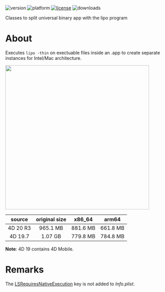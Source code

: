 ![version](https://img.shields.io/badge/version-20%2B-E23089)
![platform](https://img.shields.io/static/v1?label=platform&message=mac-intel%20|%20mac-arm%&color=blue)
[![license](https://img.shields.io/github/license/miyako/4d-class-lipo)](LICENSE)
![downloads](https://img.shields.io/github/downloads/miyako/4d-class-lipo/total)

Classes to split universal binary app with the lipo program

 # About

 Executes `lipo -thin` on exectuable files inside an .app to create separate instances for Intel/Mac architecture.

<img src="https://github.com/miyako/4d-class-lipo/assets/1725068/aa8e671c-801a-41b6-b52a-e8dce83b9939" width="450" />

|source|original size|x86_64|arm64|
|:-:|:-:|:-:|:-:|
|4D 20 R3|965.1 MB|881.6 MB|661.8 MB|
|4D 19.7|1.07 GB|779.8 MB|784.8 MB|

**Note**: 4D 19 contains 4D Mobile.

# Remarks

The [LSRequiresNativeExecution](https://developer.apple.com/documentation/bundleresources/information_property_list/lsrequiresnativeexecution) key is not added to *Info.plist*.
